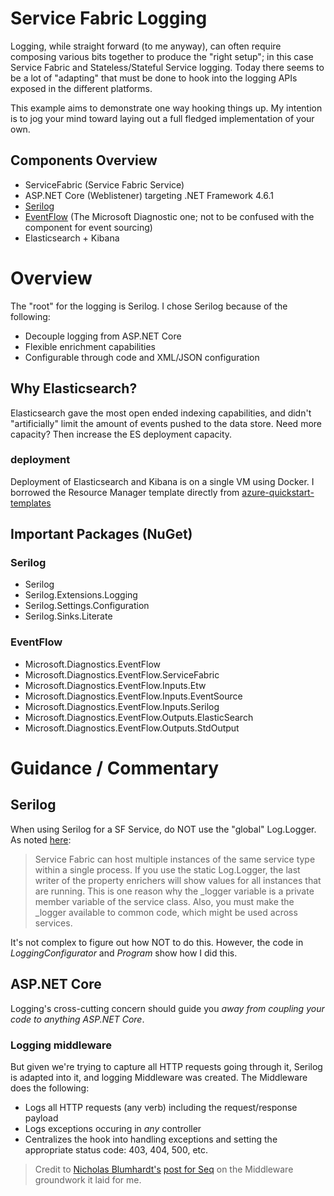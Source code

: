 # Service Fabric Logging

Logging, while straight forward (to me anyway), can often require composing various bits together to produce the "right setup"; in this case Service Fabric and Stateless/Stateful Service logging. Today
there seems to be a lot of "adapting" that must be done to hook into the logging APIs exposed in the different platforms. 

This example aims to demonstrate one way hooking things up. My intention is to jog your mind toward laying out a full fledged implementation of your own.

## Components Overview
* ServiceFabric (Service Fabric Service)
* ASP.NET Core (Weblistener) targeting .NET Framework 4.6.1
* [Serilog](https://serilog.net/)
* [EventFlow](https://github.com/Azure/diagnostics-eventflow) (The Microsoft Diagnostic one; not to be confused with the component for event sourcing)
* Elasticsearch + Kibana

# Overview

The "root" for the logging is Serilog. I chose Serilog because of the following:

* Decouple logging from ASP.NET Core 
* Flexible enrichment capabilities
* Configurable through code and XML/JSON configuration

## Why Elasticsearch?

Elasticsearch gave the most open ended indexing capabilities, and  didn't "artificially" limit the amount of events pushed to the data store. Need more capacity? Then increase the ES deployment capacity.

### deployment

Deployment of Elasticsearch and Kibana is on a single VM using Docker. I borrowed the Resource Manager template directly from [azure-quickstart-templates](https://github.com/Azure/azure-quickstart-templates/tree/master/docker-kibana-elasticsearch)

## Important Packages (NuGet)

### Serilog
* Serilog
* Serilog.Extensions.Logging
* Serilog.Settings.Configuration
* Serilog.Sinks.Literate

### EventFlow

* Microsoft.Diagnostics.EventFlow
* Microsoft.Diagnostics.EventFlow.ServiceFabric
* Microsoft.Diagnostics.EventFlow.Inputs.Etw
* Microsoft.Diagnostics.EventFlow.Inputs.EventSource
* Microsoft.Diagnostics.EventFlow.Inputs.Serilog
* Microsoft.Diagnostics.EventFlow.Outputs.ElasticSearch
* Microsoft.Diagnostics.EventFlow.Outputs.StdOutput

# Guidance / Commentary

## Serilog
When using Serilog for a SF Service, do NOT use the "global" Log.Logger. As noted [here](https://docs.microsoft.com/en-us/azure/service-fabric/service-fabric-diagnostics-overview):

> Service Fabric can host multiple instances of the same service type within a single process. 
> If you use the static Log.Logger, the last writer of the property enrichers will show values for all instances that are running. 
> This is one reason why the _logger variable is a private member variable of the service class. 
> Also, you must make the _logger available to common code, which might be used across services.

It's not complex to figure out how NOT to do this. However, the code in _LoggingConfigurator_ and _Program_ show how I did this.

## ASP.NET Core
Logging's cross-cutting concern should guide you *away from coupling your code to anything ASP.NET Core*. 

### Logging middleware
But given we're trying to capture all HTTP requests going through it, Serilog is adapted into it, and logging Middleware was created. The Middleware does the following:

* Logs all HTTP requests (any verb) including the request/response payload
* Logs exceptions occuring in _any_ controller
* Centralizes the hook into handling exceptions and setting the appropriate status code: 403, 404, 500, etc.

> Credit to [Nicholas Blumhardt's](https://nblumhardt.com/) [post for Seq](http://blog.getseq.net/smart-logging-middleware-for-asp-net-core/) on the Middleware groundwork it laid for me.